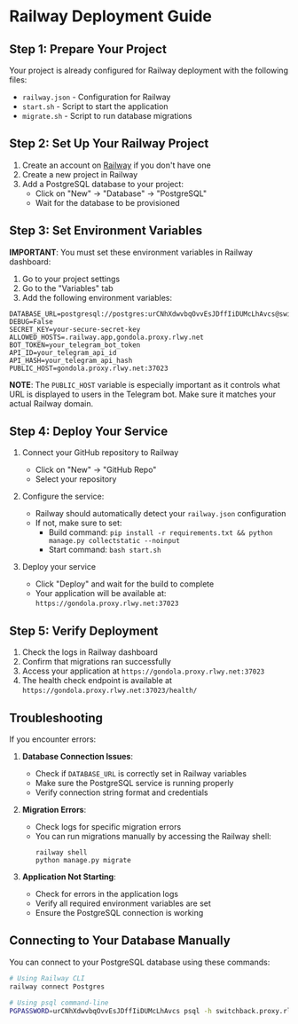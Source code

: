 # Railway Deployment Guide

## Step 1: Prepare Your Project

Your project is already configured for Railway deployment with the following files:
- `railway.json` - Configuration for Railway
- `start.sh` - Script to start the application
- `migrate.sh` - Script to run database migrations

## Step 2: Set Up Your Railway Project

1. Create an account on [Railway](https://railway.app/) if you don't have one
2. Create a new project in Railway
3. Add a PostgreSQL database to your project:
   - Click on "New" → "Database" → "PostgreSQL"
   - Wait for the database to be provisioned

## Step 3: Set Environment Variables

**IMPORTANT**: You must set these environment variables in Railway dashboard:

1. Go to your project settings
2. Go to the "Variables" tab
3. Add the following environment variables:

```
DATABASE_URL=postgresql://postgres:urCNhXdwvbqOvvEsJDffIiDUMcLhAvcs@switchback.proxy.rlwy.net:10052/railway
DEBUG=False
SECRET_KEY=your-secure-secret-key
ALLOWED_HOSTS=.railway.app,gondola.proxy.rlwy.net
BOT_TOKEN=your_telegram_bot_token
API_ID=your_telegram_api_id
API_HASH=your_telegram_api_hash
PUBLIC_HOST=gondola.proxy.rlwy.net:37023
```

**NOTE**: The `PUBLIC_HOST` variable is especially important as it controls what URL is displayed to users in the Telegram bot. Make sure it matches your actual Railway domain.

## Step 4: Deploy Your Service

1. Connect your GitHub repository to Railway
   - Click on "New" → "GitHub Repo"
   - Select your repository
   
2. Configure the service:
   - Railway should automatically detect your `railway.json` configuration
   - If not, make sure to set:
     - Build command: `pip install -r requirements.txt && python manage.py collectstatic --noinput`
     - Start command: `bash start.sh`

3. Deploy your service
   - Click "Deploy" and wait for the build to complete
   - Your application will be available at: `https://gondola.proxy.rlwy.net:37023`

## Step 5: Verify Deployment

1. Check the logs in Railway dashboard
2. Confirm that migrations ran successfully
3. Access your application at `https://gondola.proxy.rlwy.net:37023`
4. The health check endpoint is available at `https://gondola.proxy.rlwy.net:37023/health/`

## Troubleshooting

If you encounter errors:

1. **Database Connection Issues**:
   - Check if `DATABASE_URL` is correctly set in Railway variables
   - Make sure the PostgreSQL service is running properly
   - Verify connection string format and credentials

2. **Migration Errors**:
   - Check logs for specific migration errors
   - You can run migrations manually by accessing the Railway shell:
     ```
     railway shell
     python manage.py migrate
     ```

3. **Application Not Starting**:
   - Check for errors in the application logs
   - Verify all required environment variables are set
   - Ensure the PostgreSQL connection is working

## Connecting to Your Database Manually

You can connect to your PostgreSQL database using these commands:

```bash
# Using Railway CLI
railway connect Postgres

# Using psql command-line
PGPASSWORD=urCNhXdwvbqOvvEsJDffIiDUMcLhAvcs psql -h switchback.proxy.rlwy.net -U postgres -p 10052 -d railway
``` 
